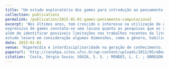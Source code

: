 ```yaml
---
title: "Um estudo exploratório dos games para introdução ao pensamento computacional"
collection: publications
permalink: /publication/2015-01-01-games-pensamento-computacional
excerpt: 'Nos últimos anos, tem crescido o interesse na utilização de games e seus mecanismos para o ensino e aprendizado, principalmente do pensamento computacional. Entretanto, apesar da existência de um volume
expressivo de games constata-se uma lacuna quanto as pesquisas que os analisem sistematicamente. Esse tipo de pesquisa é relevante, pois pode apoiar a escolha de um determinado game por educadores e alunos,
além de identificar possíveis limitações nos trabalhos recentes da literatura. Assim, o presente artigo objetiva identificar e analisar os games empregados para o ensino e aprendizado do pensamento computacional. O
estudo levará em consideração algumas dimensões, como o gênero, habilidades computacionais exploradas e a linguagem utilizada.'
date: 2015-01-01
venue: 'Hipermídia e interdisciplinaridade na geração de conhecimento. 1ed.'
paperurl: 'http://conahpa.sites.ufsc.br/wp-content/uploads/2012/05/eBook_Hipermidia-e-interdisciplinaridade.pdf'
citation: 'Costa, Sérgio Souza; SOUZA, S. S. ; MENDES, L. C. ; OBREGON, R. ; SILVA, L. E. ; Moreira, E ; FERREIRA, J. S. . Um estudo exploratório dos games para introdução ao pensamento computacional. In: Cláudia Regina Batista, Rosane de Fátima Antunes Obregon, Vania Ribas Ulbricht, Teruyuki Morita. (Org.). Hipermídia e interdisciplinaridade na geração de conhecimento. 1ed.: , 2015, v. , p. 181-210.'
---
```


